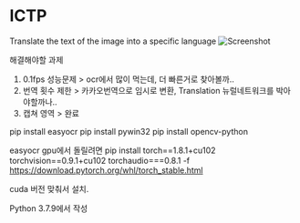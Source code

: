 # ICTP
Translate the text of the image into a specific language
![Screenshot](https://github.com/AjenaEYo/ICTP/blob/develop/example/ictp_first.gif)

해결해야할 과제
1. 0.1fps 성능문제 > ocr에서 많이 먹는데, 더 빠른거로 찾아볼까..
2. 번역 횟수 제한 > 카카오번역으로 임시로 변환, Translation 뉴럴네트워크를 박아야할까나..
3. 캡쳐 영역 > 완료


pip install easyocr
pip install pywin32
pip install opencv-python

easyocr gpu에서 돌릴려면
pip install torch==1.8.1+cu102 torchvision==0.9.1+cu102 torchaudio===0.8.1 -f https://download.pytorch.org/whl/torch_stable.html

cuda 버전 맞춰서 설치.

Python 3.7.9에서 작성
